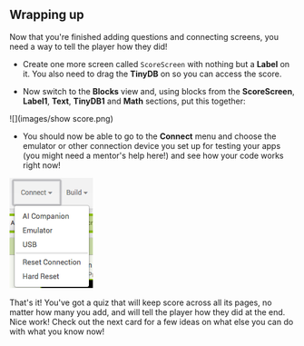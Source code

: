 ## Wrapping up

Now that you're finished adding questions and connecting screens, you need a way to tell the player how they did!

+ Create one more screen called `ScoreScreen` with nothing but a **Label** on it. You also need to drag the **TinyDB** on so you can access the score.

+ Now switch to the **Blocks** view and, using blocks from the **ScoreScreen**, **Label1**, **Text**, **TinyDB1** and **Math** sections, put this together:

![](images/show score.png)

+ You should now be able to go to the **Connect** menu and choose the emulator or other connection device you set up for testing your apps (you might need a mentor's help here!) and see how your code works right now!

![](images/connect.png)   

That's it! You've got a quiz that will keep score across all its pages, no matter how many you add, and will tell the player how they did at the end. Nice work! Check out the next card for a few ideas on what else you can do with what you know now!

